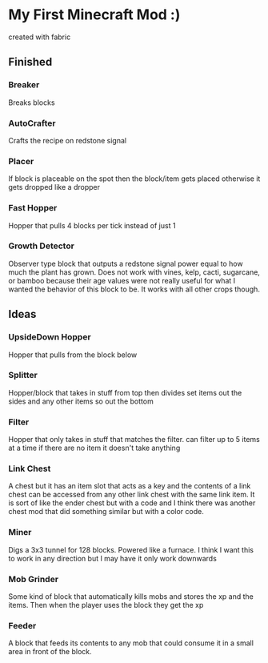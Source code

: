 # My First Minecraft Mod :)

created with fabric

## Finished

### Breaker
Breaks blocks

### AutoCrafter
Crafts the recipe on redstone signal

### Placer
If block is placeable on the spot then the block/item gets placed otherwise it gets dropped like a dropper

### Fast Hopper
Hopper that pulls 4 blocks per tick instead of just 1

### Growth Detector
Observer type block that outputs a redstone signal power equal to how much the plant has grown. Does not work with vines, kelp, cacti, sugarcane, or bamboo because their age values were not really useful for what I wanted the behavior of this block to be. It works with all other crops though.

## Ideas

### UpsideDown Hopper
Hopper that pulls from the block below

### Splitter
Hopper/block that takes in stuff from top then divides set items out the sides and any other items so out the bottom

### Filter
Hopper that only takes in stuff that matches the filter. can filter up to 5 items at a time if there are no item it doesn't take anything

### Link Chest
A chest but it has an item slot that acts as a key and the contents of a link chest can be accessed from any other link chest with the same link item. It is sort of like the ender chest but with a code and I think there was another chest mod that did something similar but with a color code.

### Miner
Digs a 3x3 tunnel for 128 blocks. Powered like a furnace. I think I want this to work in any direction but I may have it only work downwards

### Mob Grinder
Some kind of block that automatically kills mobs and stores the xp and the items. Then when the player uses the block they get the xp

### Feeder
A block that feeds its contents to any mob that could consume it in a small area in front of the block.
